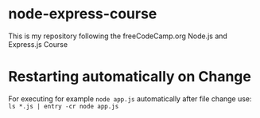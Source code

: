 # node-express-course

This is my repository following the freeCodeCamp.org Node.js and Express.js Course

# Restarting automatically on Change

For executing for example `node app.js` automatically after file change use:
`ls *.js | entry -cr node app.js`

